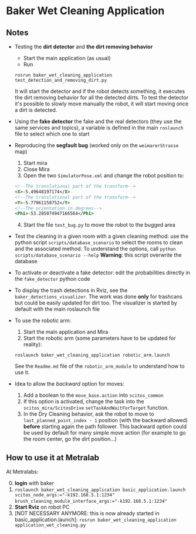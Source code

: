 # Baker Wet Cleaning Application

## Notes

* Testing the **dirt detector** and **the dirt removing behavior**
  * Start the main application (as usual)
  * Run
  ```
  rosrun baker_wet_cleaning_application test_detection_and_removing_dirt.py
  ```
  It will start the detector and if the robot detects something, it executes the dirt removing behavior for all the detected dirts. To test the detector it's possible to slowly move manually the robot, it will start moving once a dirt is detected.

* Using the **fake detector** the fake and the real detectors (they use the same services and topics), a variable is defined in the main `roslaunch` file to select which one to start

* Reproducing the **segfault bug** (worked only on the `weimarerStrasse` map)
  1. Start mira
  2. Close Mira
  3. Open the two `SimulatorPose.xml` and change the robot position to:
  ```xml
  <!--The translational part of the transform-->
  <X>-5.49648197174</X>
  <!--The translational part of the transform-->
  <Y>-5.77961158752</Y>
  <!--The orientation in degrees-->
  <Phi>-53.285074947166564</Phi>
  ```
  4. Start the file `test_bug.py` to move the robot to the bugged area

* Test the cleaning in a given room with a given cleaning method: use the python script `scripts/database_scenario` to select the rooms to clean and the associated method. To understand the options, call `python scripts/database_scenario --help`  **Warning**: this script overwrite the database

* To activate or deactivate a fake detector: edit the probabilities directly in the `fake_detector` python code

* To display the trash detections in Rviz, see the `baker_detections_visualizer`. The work was done **only** for trashcans but could be easily updated for dirt too. The visualizer is started by default with the main roslaunch file

* To use the robotic arm:
  1. Start the main application and Mira
  2. Start the robotic arm (some parameters have to be updated for reality):
    ```
    roslaunch baker_wet_cleaning_application robotic_arm.launch
    ```
    See the `Readme.md` file of the `robotic_arm_module` to understand how to use it.

* Idea to allow the _backward_ option for moves:
    1. Add a boolean to the `move_base.action` into `scitos_common`
    2. If this option is activated, change the task into the `scitos_mira/ScitosDrive` `setTaskAndWaitForTarget` function.
    3. In the Dry Cleaning behavior, ask the robot to move to `last_planned_point_index - 1` position (with the backward allowed) **before** starting again the path follower. This backward option could be used by default for many simple move action (for example to go the room center, go the dirt position…)


## How to use it at Metralab
At Metralabs:

0. **login** with baker
1. `roslaunch baker_wet_cleaning_application basic_application.launch scitos_node_args:="-k192.168.5.1:1234"`   `brush_cleaning_module_interface_args:="-k192.168.5.1:1234"`
2. **Start Rviz** on robot PC
3. [NOT NECESSARY ANYMORE: this is now already started in basic_application.launch]: `rosrun baker_wet_cleaning_application application_wet_cleaning.py`
